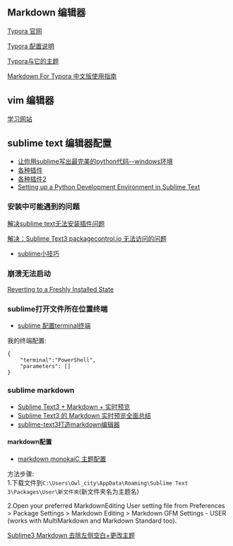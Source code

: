 ## Markdown 编辑器
[Typora 官网](https://typora.io/)

[Typora 配置说明](https://www.cnblogs.com/pprp/p/9132746.html)

[Typora与它的主题](https://www.jianshu.com/p/5634b207d516)

[Markdown For Typora 中文版使用指南](https://zhuanlan.zhihu.com/p/39872673)
## vim 编辑器
[学习网站](https://www.openvim.com/tutorial.html)

## sublime text 编辑器配置
- [让你用sublime写出最完美的python代码--windows环境](https://www.cnblogs.com/zhaof/p/8126306.html)
- [各种插件](https://www.cnblogs.com/gymmer/p/5967280.html)
- [各种插件2](http://bubkoo.com/2014/01/04/sublime-text-3-plugins/)
- [Setting up a Python Development Environment in Sublime Text](https://www.youtube.com/watch?v=xFciV6Ew5r4)

### 安装中可能遇到的问题
[解决sublime text无法安装插件问题](https://www.jianshu.com/p/23d1ec6988e5)

[解决：Sublime Text3 packagecontrol.io 无法访问的问题](https://www.jianshu.com/p/23b823d6e786)

- [sublime小技巧](https://www.onlycoder.com/blogs/575a0a4b8b18019b5c1d9e85.html)

### 崩溃无法启动
[Reverting to a Freshly Installed State](https://www.sublimetext.com/docs/3/revert.html)
### sublime打开文件所在位置终端
- [sublime 配置terminal终端](https://www.jianshu.com/p/a9fda52c58fe)

我的终端配置:
```
{
	"terminal":"PowerShell",
	"parameters": []
}
```

### sublime markdown
- [Sublime Text3 + Markdown + 实时预览](https://blog.csdn.net/senver_wen/article/details/80002465)
- [Sublime Text3 的 Markdown 实时预览全面总结](https://blog.csdn.net/qq_20011607/article/details/81370236)
- [sublime-text3打造markdown编辑器](https://www.jianshu.com/p/7cbd50058ea3)

#### markdown配置
- [markdown monokaiC 主题配置](https://github.com/avivace/monokaiC)

方法步骤:   
1.下载文件到`C:\Users\Owl_city\AppData\Roaming\Sublime Text 3\Packages\User\新文件夹`(新文件夹名为主题名)

2.Open your preferred MarkdownEditing User setting file from Preferences > Package Settings > Markdown Editing > Markdown GFM Settings - USER (works with MultiMarkdown and Markdown Standard too).

[Sublime3 Markdown 去除左侧空白+更改主题](https://blog.csdn.net/Galoa/article/details/79029758)
